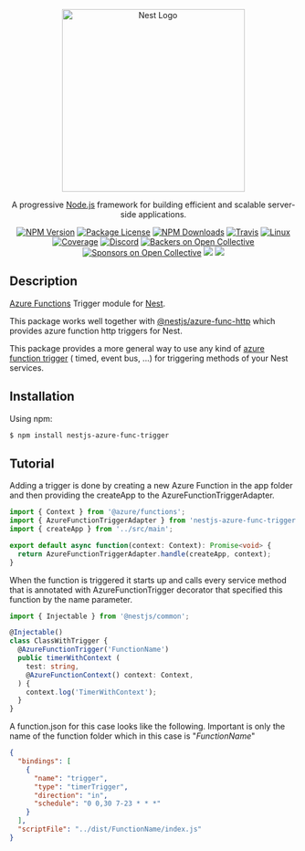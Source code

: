<p align="center">
  <a href="http://nestjs.com/" target="blank"><img src="https://nestjs.com/img/logo_text.svg" width="320" alt="Nest Logo" /></a>
</p>

[travis-image]: https://api.travis-ci.org/nestjs/nest.svg?branch=master

[travis-url]: https://travis-ci.org/nestjs/nest

[linux-image]: https://img.shields.io/travis/nestjs/nest/master.svg?label=linux

[linux-url]: https://travis-ci.org/nestjs/nest

  <p align="center">A progressive <a href="http://nodejs.org" target="blank">Node.js</a> framework for building efficient and scalable server-side applications.</p>
    <p align="center">
<a href="https://www.npmjs.com/~nestjscore"><img src="https://img.shields.io/npm/v/@nestjs/core.svg" alt="NPM Version" /></a>
<a href="https://www.npmjs.com/~nestjscore"><img src="https://img.shields.io/npm/l/@nestjs/core.svg" alt="Package License" /></a>
<a href="https://www.npmjs.com/~nestjscore"><img src="https://img.shields.io/npm/dm/@nestjs/core.svg" alt="NPM Downloads" /></a>
<a href="https://travis-ci.org/nestjs/nest"><img src="https://api.travis-ci.org/nestjs/nest.svg?branch=master" alt="Travis" /></a>
<a href="https://travis-ci.org/nestjs/nest"><img src="https://img.shields.io/travis/nestjs/nest/master.svg?label=linux" alt="Linux" /></a>
<a href="https://coveralls.io/github/nestjs/nest?branch=master"><img src="https://coveralls.io/repos/github/nestjs/nest/badge.svg?branch=master#5" alt="Coverage" /></a>
<a href="https://discord.gg/G7Qnnhy" target="_blank"><img src="https://img.shields.io/badge/discord-online-brightgreen.svg" alt="Discord"/></a>
<a href="https://opencollective.com/nest#backer"><img src="https://opencollective.com/nest/backers/badge.svg" alt="Backers on Open Collective" /></a>
<a href="https://opencollective.com/nest#sponsor"><img src="https://opencollective.com/nest/sponsors/badge.svg" alt="Sponsors on Open Collective" /></a>
  <a href="https://paypal.me/kamilmysliwiec"><img src="https://img.shields.io/badge/Donate-PayPal-dc3d53.svg"/></a>
  <a href="https://twitter.com/nestframework"><img src="https://img.shields.io/twitter/follow/nestframework.svg?style=social&label=Follow"></a>
</p>
  <!--[![Backers on Open Collective](https://opencollective.com/nest/backers/badge.svg)](https://opencollective.com/nest#backer)
  [![Sponsors on Open Collective](https://opencollective.com/nest/sponsors/badge.svg)](https://opencollective.com/nest#sponsor)-->

## Description

[Azure Functions](https://code.visualstudio.com/tutorials/functions-extension/getting-started) Trigger module
for [Nest](https://github.com/nestjs/nest).

This package works well together with [@nestjs/azure-func-http](https://github.com/nestjs/azure-func-http) which
provides azure function http triggers for Nest.

This package provides a more general way to use any kind
of [azure function trigger](https://docs.microsoft.com/en-us/azure/azure-functions/functions-triggers-bindings?tabs=csharp#supported-bindings) (
timed, event bus, ...) for triggering methods of your Nest services.

## Installation

Using npm:

```bash
$ npm install nestjs-azure-func-trigger
```

## Tutorial

Adding a trigger is done by creating a new Azure Function in the app folder and then providing the createApp to the
AzureFunctionTriggerAdapter.

```typescript
import { Context } from '@azure/functions';
import { AzureFunctionTriggerAdapter } from 'nestjs-azure-func-trigger';
import { createApp } from '../src/main';

export default async function(context: Context): Promise<void> {
  return AzureFunctionTriggerAdapter.handle(createApp, context);
}
```

When the function is triggered it starts up and calls every service method that is annotated with AzureFunctionTrigger
decorator that specified this function by the name parameter.

```typescript
import { Injectable } from '@nestjs/common';

@Injectable()
class ClassWithTrigger {
  @AzureFunctionTrigger('FunctionName')
  public timerWithContext (
    test: string,
    @AzureFunctionContext() context: Context,
  ) {
    context.log('TimerWithContext');
  }
}
```

A function.json for this case looks like the following. Important is only the name of the function folder which in this
case is "_FunctionName_"

```json
{
  "bindings": [
    {
      "name": "trigger",
      "type": "timerTrigger",
      "direction": "in",
      "schedule": "0 0,30 7-23 * * *"
    }
  ],
  "scriptFile": "../dist/FunctionName/index.js"
}
```